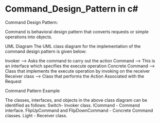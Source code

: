 # Command_Design_Pattern in c#
Command Design Pattern:

Command is behavioral design pattern that converts requests or simple operations into objects.

UML Diagram
The UML class diagram for the implementation of the command design pattern is given below:


Invoker  --> Asks the command to carry out the action
Command --> This is an interface which specifies the execute operation
Concrete Command --> Class that implements the execute operation by invoking on the receiver
Receiver class --> Class that performs the Action Associated with the Request

Command Pattern Example

The classes, interfaces, and objects in the above class diagram can be identified as follows:
Switch- Invoker class.
ICommand - Command interface.
FlipUpCommand and FlipDownCommand - Concrete Command classes.
Light - Receiver class.
